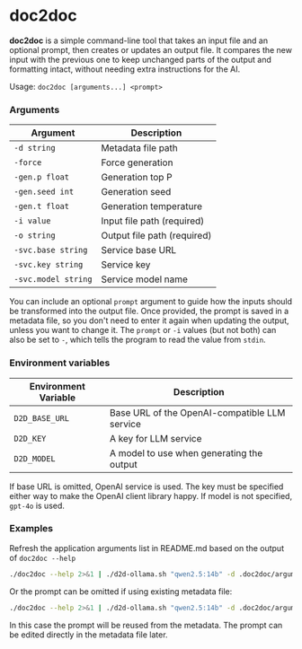 # doc2doc

**doc2doc** is a simple command-line tool that takes an input file and an optional prompt, then creates or updates an output file. It compares the new input with the previous one to keep unchanged parts of the output and formatting intact, without needing extra instructions for the AI.

Usage: `doc2doc [arguments...] <prompt>`

### Arguments

| Argument           | Description                                                                 |
|---------------------|-----------------------------------------------------------------------------|
| `-d string`         | Metadata file path                                                          |
| `-force`            | Force generation                                                            |
| `-gen.p float`      | Generation top P                                                           |
| `-gen.seed int`     | Generation seed                                                            |
| `-gen.t float`      | Generation temperature                                                     |
| `-i value`          | Input file path (required)                                                 |
| `-o string`         | Output file path (required)                                                |
| `-svc.base string`  | Service base URL                                                           |
| `-svc.key string`   | Service key                                                                 |
| `-svc.model string` | Service model name                                                          |

You can include an optional `prompt` argument to guide how the inputs should be transformed into the output file. Once provided, the prompt is saved in a metadata file, so you don't need to enter it again when updating the output, unless you want to change it. The `prompt` or `-i` values (but not both) can also be set to `-`, which tells the program to read the value from `stdin`.

### Environment variables

| Environment Variable | Description                 |
|----------------------|----------------------------|
| `D2D_BASE_URL`       | Base URL of the OpenAI-compatible LLM service          |
| `D2D_KEY`            | A key for LLM service                               |
| `D2D_MODEL`          | A model to use when generating the output |

If base URL is omitted, OpenAI service is used. The key must be specified either way to make the OpenAI client library happy. If model is not specified, `gpt-4o` is used.

### Examples

Refresh the application arguments list in README.md based on the output of `doc2doc --help`

```sh
./doc2doc --help 2>&1 | ./d2d-ollama.sh "qwen2.5:14b" -d .doc2doc/arguments.d2d -i - -o README.md "Command line arguments list in a form of a table: one column for the argument in monospace font, and another for description. The description must start from title case."
```

Or the prompt can be omitted if using existing metadata file:

```sh
./doc2doc --help 2>&1 | ./d2d-ollama.sh "qwen2.5:14b" -d .doc2doc/arguments.d2d -i - -o README.md
```

In this case the prompt will be reused from the metadata. The prompt can be edited directly in the metadata file later.